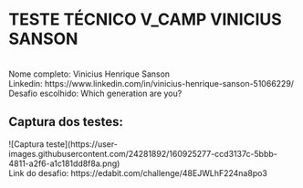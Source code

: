 <h1>TESTE TÉCNICO V_CAMP VINICIUS SANSON</h1>
<br>
Nome completo: Vinicius Henrique Sanson<br>
Linkedin: https://www.linkedin.com/in/vinicius-henrique-sanson-51066229/<br>
Desafio escolhido: Which generation are you?<br>
<h2>Captura dos testes:</h2>
![Captura teste](https://user-images.githubusercontent.com/24281892/160925277-ccd3137c-5bbb-4811-a2f6-a1c181dd8f8a.png)
<br>
Link do desafio: https://edabit.com/challenge/48EJWLhF224na8po3



